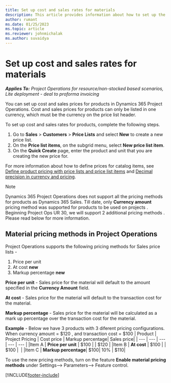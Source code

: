 ```yaml
---
title: Set up cost and sales rates for materials
description: This article provides information about how to set up the cost and sales rates for materials used on projects. 
author: rumant
ms.date: 01/25/2023
ms.topic: article
ms.reviewer: johnmichalak
ms.author: suvaidya
---
```


# Set up cost and sales rates for materials

_**Applies To:** Project Operations for resource/non-stocked based scenarios, Lite deployment - deal to proforma invoicing_

You can set up cost and sales prices for products in Dynamics 365 Project Operations. Cost and sales prices for products can only be listed in one currency, which must be the currency on the price list header.

To set up cost and sales rates for products, complete the following steps. 

1. Go to **Sales** > **Customers** > **Price Lists** and select **New** to create a new price list. 
2. On the **Price list items**, on the subgrid menu, select **New price list item**. 
3. On the **Quick Create** page, enter the product and unit that you are creating the new price for.

For more information about how to define prices for catalog items, see [Define product pricing with price lists and price list items](/dynamics365/sales/create-price-lists-price-list-items-define-pricing-products) and [Decimal precision in currency and pricing](/dynamics365/sales/decimal-precision-currency-pricing).
> [!NOTE]
> Dynamics 365 Project Operations does not support all the pricing methods for products as Dynamics 365 Sales. Till date, only **Currency amount** pricing method was supported for products to be used on projects . Beginning Project Ops UR 30,  we will support 2 additional pricing methods . Please read below for more information. 

## Material pricing methods in Project Operations 
Project Operations supports the following pricing methods for Sales price lists -  
1. Price per unit
2. At cost **new**
3. Markup percentage **new**

**Price per unit** - Sales price for the material will default to the amount specified in the **Currency Amount** field. 

**At cost** - Sales price for the material will default to the transaction cost for the material. 

**Markup percentage** - Sales price for the material will be calculated as a mark up percentage over the transaction cost for the material. 

**Example** - Below we have 3 products with 3 diferent pricing configurations. When currency amount = $120 , and transaction cost = $100
| Product | Project Pricing | Cost price | Markup percentage| Sales price| 
| ---  | --- | --- | --- | --- |
|Item A | **Price per unit** | $100 |   | $120 |
|Item B | **At cost**        | $100 |   | $100 | &nbsp;|
|Item C | **Markup percentage**| $100| 10%  |  $110|

To use the new pricing methods, turn on the feature **Enable material pricing methods** under Settings--> Parameters--> Feature control. 


[!INCLUDE[footer-include](../includes/footer-banner.md)]
